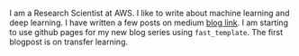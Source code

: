I am a Research Scientist at AWS. I like to write about machine learning and deep learning. I have written a few posts on medium [blog link](https://medium.com/@pgrover3). I am starting to use github pages for my new blog series using `fast_template`. The first blogpost is on transfer learning. 
